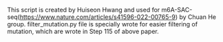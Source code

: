This script is created by Huiseon Hwang and used for m6A-SAC-seq(https://www.nature.com/articles/s41596-022-00765-9) by Chuan He group.
filter_mutation.py file is specially wrote for easier filtering of mutation, which are wrote in Step 115 of above paper.
